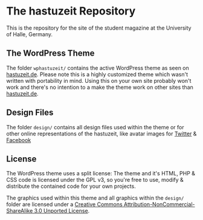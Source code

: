# The hastuzeit Repository

This is the repository for the site of the student magazine at the University of Halle, Germany.

## The WordPress Theme

The folder `wphastuzeit/` contains the active WordPress theme as seen on [hastuzeit.de](http://hastuzeit.de). Please note this is a highly customized theme which wasn't written with portability in mind. Using this on your own site probably won't work and there's no intention to a make the theme work on other sites than [hastuzeit.de](http://hastuzeit.de).

## Design Files

The folder `design/` contains all design files used within the theme or for other online representations of the hastuzeit, like avatar images for [Twitter](https://twitter.com/hastuzeit) & [Facebook](https://facebook.com/hastuzeit)

## License

The WordPress theme uses a split license: The theme and it's HTML, PHP & CSS code is licensed under the GPL v3, so you're free to use, modify & distribute the contained code for your own projects. 

The graphics used within this theme and all graphics within the `design/` folder are licensed under a [Creative Commons Attribution-NonCommercial-ShareAlike 3.0 Unported License](http://creativecommons.org/licenses/by-nc-sa/3.0/).